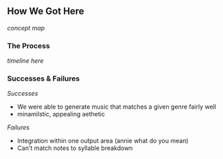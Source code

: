 ## How We Got Here

_concept map_

### The Process

_timeline here_

### Successes & Failures

_Successes_

* We were able to generate music that matches a given genre fairly well
* minamilstic, appealing aethetic 

_Failures_

* Integration within one output area (annie what do you mean)
* Can't match notes to syllable breakdown
